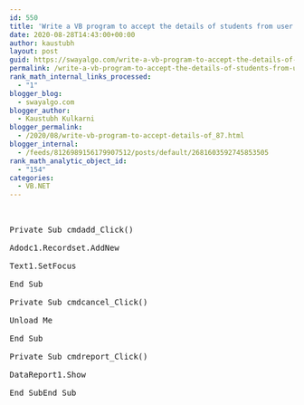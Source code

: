 ```yaml
---
id: 550
title: 'Write a VB program to accept the details of students from user &amp; store details in to the   database. Using data environment create report. (Use standard ADODC controls)             Student (S_Rollno, S_Name, S_Class, S_Address )'
date: 2020-08-28T14:43:00+00:00
author: kaustubh
layout: post
guid: https://swayalgo.com/write-a-vb-program-to-accept-the-details-of-students-from-user-store-details-in-to-the-database-using-data-environment-create-report-use-standard-adodc-controls-student-s_rollno/
permalink: /write-a-vb-program-to-accept-the-details-of-students-from-user-store-details-in-to-the-database-using-data-environment-create-report-use-standard-adodc-controls-student-s_rollno/
rank_math_internal_links_processed:
  - "1"
blogger_blog:
  - swayalgo.com
blogger_author:
  - Kaustubh Kulkarni
blogger_permalink:
  - /2020/08/write-vb-program-to-accept-details-of_87.html
blogger_internal:
  - /feeds/8126989156179907512/posts/default/2681603592745853505
rank_math_analytic_object_id:
  - "154"
categories:
  - VB.NET
---
```

<pre><br /><br />Private Sub cmdadd_Click()<br /><br />Adodc1.Recordset.AddNew<br /><br />Text1.SetFocus<br /><br />End Sub<br /><br />Private Sub cmdcancel_Click()<br /><br />Unload Me<br /><br />End Sub<br /><br />Private Sub cmdreport_Click()<br /><br />DataReport1.Show<br /><br />End SubEnd Sub<br />		<br /><br /><br /><br /></pre>